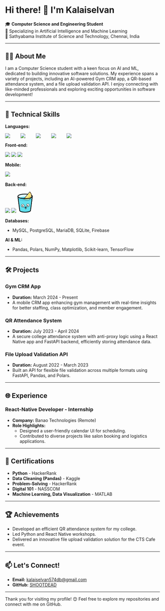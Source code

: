 # Hi there! 👋 I'm Kalaiselvan

🎓 **Computer Science and Engineering Student**  
🔬 Specializing in Artificial Intelligence and Machine Learning  
📍 Sathyabama Institute of Science and Technology, Chennai, India  

---

## 👨‍💻 About Me
I am a Computer Science student with a keen focus on AI and ML, dedicated to building innovative software solutions. My experience spans a variety of projects, including an AI-powered Gym CRM app, a QR-based attendance system, and a file upload validation API. I enjoy connecting with like-minded professionals and exploring exciting opportunities in software development!

---

## 🚀 Technical Skills

**Languages:**  
<div style="display:flex;gap:30;">
<img src="https://user-images.githubusercontent.com/25181517/183423507-c056a6f9-1ba8-4312-a350-19bcbc5a8697.png" width="50" />
<img src="https://user-images.githubusercontent.com/25181517/117447155-6a868a00-af3d-11eb-9cfe-245df15c9f3f.png" width="50" />
<img src="https://user-images.githubusercontent.com/25181517/183890598-19a0ac2d-e88a-4005-a8df-1ee36782fde1.png" width="50" />
<img src="https://user-images.githubusercontent.com/25181517/192149581-88194d20-1a37-4be8-8801-5dc0017ffbbe.png" width="50" />
<img src="https://user-images.githubusercontent.com/25181517/192599922-3a8ceb1c-ff1d-40bc-b73c-99ea1182d8ad.png" width="50"/>
</div>

**Front-end:**  
<div>
<img src="https://user-images.githubusercontent.com/25181517/183897015-94a058a6-b86e-4e42-a37f-bf92061753e5.png" width="50" />
<img src="https://user-images.githubusercontent.com/25181517/202896760-337261ed-ee92-4979-84c4-d4b829c7355d.png" width="50" />
<img src="https://user-images.githubusercontent.com/25181517/183898054-b3d693d4-dafb-4808-a509-bab54cf5de34.png" width="50" />
</div>

**Mobile:**  
<div>
<img src="https://user-images.githubusercontent.com/25181517/183897015-94a058a6-b86e-4e42-a37f-bf92061753e5.png" width="50" />
</div>

**Back-end:**  
<div>
<img src="https://user-images.githubusercontent.com/25181517/183897015-94a058a6-b86e-4e42-a37f-bf92061753e5.png" width="50" />
<img src="https://github.com/marwin1991/profile-technology-icons/assets/62091613/9bf5650b-e534-4eae-8a26-8379d076f3b4" width="50" />
<img src="https://raw.githubusercontent.com/gin-gonic/logo/master/color.png" width="50" />
</div>

**Databases:**  
- MySQL, PostgreSQL, MariaDB, SQLite, Firebase

**AI & ML:**  
- Pandas, Polars, NumPy, Matplotlib, Scikit-learn, TensorFlow

---

## 🛠️ Projects

### Gym CRM App
- **Duration:** March 2024 - Present
- A mobile CRM app enhancing gym management with real-time insights for better staffing, class optimization, and member engagement.

### QR Attendance System
- **Duration:** July 2023 - April 2024
- A secure college attendance system with anti-proxy logic using a React Native app and FastAPI backend, efficiently storing attendance data.

### File Upload Validation API
- **Duration:** August 2022 - March 2023
- Built an API for flexible file validation across multiple formats using FastAPI, Pandas, and Polars.

---

## 🌐 Experience

### React-Native Developer - Internship
- **Company:** Banao Technologies (Remote)
- **Role Highlights:**
  - Designed a user-friendly calendar UI for scheduling.
  - Contributed to diverse projects like salon booking and logistics applications.

---

## 🏅 Certifications
- **Python** - HackerRank
- **Data Cleaning (Pandas)** - Kaggle
- **Problem-Solving** - HackerRank
- **Digital 101** - NASSCOM
- **Machine Learning, Data Visualization** - MATLAB

---

## 🏆 Achievements
- Developed an efficient QR attendance system for my college.
- Led Python and React Native workshops.
- Delivered an innovative file upload validation solution for the CTS Cafe event.

---

## 📫 Let's Connect!
- **Email:** kalaiselvan574db@gmail.com
- **GitHub:** [SHOOTDEAD](https://github.com/SHOOTDEAD)

---

Thank you for visiting my profile! 😊 Feel free to explore my repositories and connect with me on GitHub.
